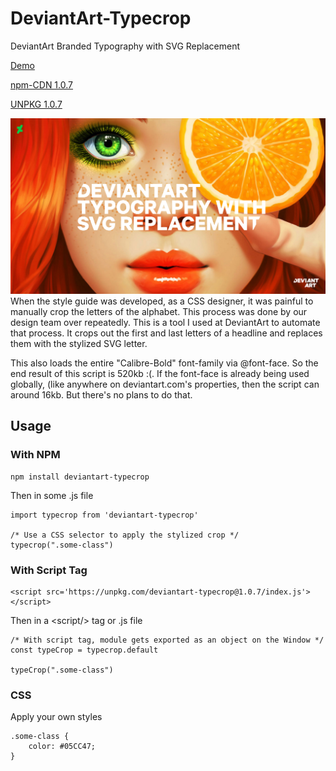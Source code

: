 # DeviantArt-Typecrop

DeviantArt Branded Typography with SVG Replacement

[Demo](https://typecrop.web.app/)

[npm-CDN 1.0.7](https://npm-cdn.herokuapp.com/deviantart-typecrop@1.0.7/index.js)

[UNPKG 1.0.7](https://unpkg.com/deviantart-typecrop@1.0.7/index.js)

<img style='pointer-events: none' src='https://raw.githubusercontent.com/marioluevanos/DeviantArt-TypeCrop-Demo/master/preview.jpg'/>
When the style guide was developed, as a CSS designer, it was painful to manually crop the letters of the alphabet. This process was done by our design team over repeatedly. This is a tool I used at DeviantArt to automate that process.  It crops out the first and last letters of a headline and replaces them with the stylized SVG letter.  


This also loads the entire "Calibre-Bold" font-family via @font-face. So the end result of this script is 520kb :(. If the font-face is already being used globally, (like anywhere on deviantart.com's properties, then the script can around 16kb. But there's no plans to do that.

## Usage
### With NPM
```
npm install deviantart-typecrop
```
Then in some .js file
```
import typecrop from 'deviantart-typecrop'

/* Use a CSS selector to apply the stylized crop */
typecrop(".some-class")
```
### With Script Tag
```
<script src='https://unpkg.com/deviantart-typecrop@1.0.7/index.js'></script>
```
Then in a &lt;script/>  tag or .js file
```
/* With script tag, module gets exported as an object on the Window */
const typeCrop = typecrop.default

typeCrop(".some-class")
```
### CSS
Apply your own styles
```
.some-class {
	color: #05CC47;
}
```
